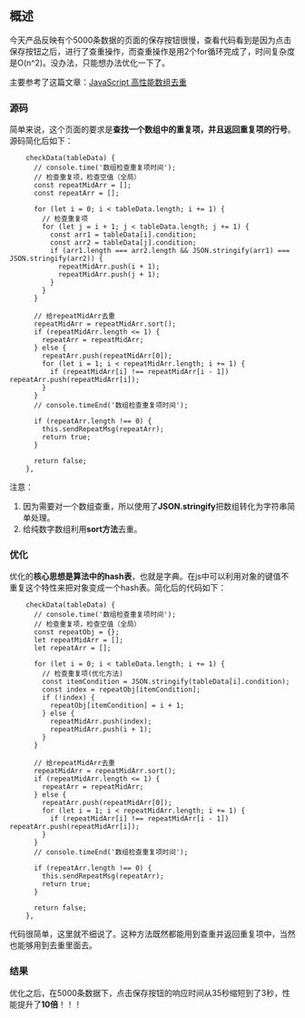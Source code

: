 ## 概述

今天产品反映有个5000条数据的页面的保存按钮很慢，查看代码看到是因为点击保存按钮之后，进行了查重操作，而查重操作是用2个for循环完成了，时间复杂度是O(n^2)。没办法，只能想办法优化一下了。

主要参考了这篇文章：[JavaScript 高性能数组去重](https://www.cnblogs.com/wisewrong/p/9642264.html)

### 源码

简单来说，这个页面的要求是**查找一个数组中的重复项，并且返回重复项的行号**。源码简化后如下：

```
    checkData(tableData) {
      // console.time('数组检查重复项时间');
      // 检查重复项，检查空值（全局）
      const repeatMidArr = [];
      const repeatArr = [];

      for (let i = 0; i < tableData.length; i += 1) {
        // 检查重复项
        for (let j = i + 1; j < tableData.length; j += 1) {
          const arr1 = tableData[i].condition;
          const arr2 = tableData[j].condition;
          if (arr1.length === arr2.length && JSON.stringify(arr1) === JSON.stringify(arr2)) {
            repeatMidArr.push(i + 1);
            repeatMidArr.push(j + 1);
          }
        }
      }

      // 给repeatMidArr去重
      repeatMidArr = repeatMidArr.sort();
      if (repeatMidArr.length <= 1) {
        repeatArr = repeatMidArr;
      } else {
        repeatArr.push(repeatMidArr[0]);
        for (let i = 1; i < repeatMidArr.length; i += 1) {
          if (repeatMidArr[i] !== repeatMidArr[i - 1]) repeatArr.push(repeatMidArr[i]);
        }
      }
      // console.timeEnd('数组检查重复项时间');

      if (repeatArr.length !== 0) {
        this.sendRepeatMsg(repeatArr);
        return true;
      }

      return false;
    },
```

注意：
1. 因为需要对一个数组查重，所以使用了**JSON.stringify**把数组转化为字符串简单处理。
2. 给纯数字数组利用**sort方法**去重。

### 优化

优化的**核心思想是算法中的hash表**，也就是字典。在js中可以利用对象的键值不重复这个特性来把对象变成一个hash表。简化后的代码如下：

```
    checkData(tableData) {
      // console.time('数组检查重复项时间');
      // 检查重复项，检查空值（全局）
      const repeatObj = {};
      let repeatMidArr = [];
      let repeatArr = [];

      for (let i = 0; i < tableData.length; i += 1) {
        // 检查重复项(优化方法)
        const itemCondition = JSON.stringify(tableData[i].condition);
        const index = repeatObj[itemCondition];
        if (!index) {
          repeatObj[itemCondition] = i + 1;
        } else {
          repeatMidArr.push(index);
          repeatMidArr.push(i + 1);
        }
      }

      // 给repeatMidArr去重
      repeatMidArr = repeatMidArr.sort();
      if (repeatMidArr.length <= 1) {
        repeatArr = repeatMidArr;
      } else {
        repeatArr.push(repeatMidArr[0]);
        for (let i = 1; i < repeatMidArr.length; i += 1) {
          if (repeatMidArr[i] !== repeatMidArr[i - 1]) repeatArr.push(repeatMidArr[i]);
        }
      }
      // console.timeEnd('数组检查重复项时间');

      if (repeatArr.length !== 0) {
        this.sendRepeatMsg(repeatArr);
        return true;
      }

      return false;
    },
```

代码很简单，这里就不细说了。这种方法既然都能用到查重并返回重复项中，当然也能够用到去重里面去。

### 结果

优化之后，在5000条数据下，点击保存按钮的响应时间从35秒缩短到了3秒，性能提升了**10倍**！！！

